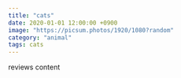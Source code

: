 ```yaml
---
title: "cats"
date: 2020-01-01 12:00:00 +0900
image: "https://picsum.photos/1920/1080?random"
category: "animal"
tags: cats
---
```


reviews content
